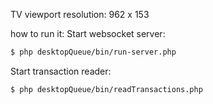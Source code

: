 TV viewport resolution: 962 x 153

how to run it:
Start websocket server:
```sh
$ php desktopQueue/bin/run-server.php
```

Start transaction reader:
```sh
$ php desktopQueue/bin/readTransactions.php
```
